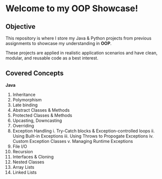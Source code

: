 # Welcome to my OOP Showcase! 

## Objective
This repository is where I store my Java & Python projects from previous assignments to showcase my understanding in **OOP**.

These projects are applied in realistic application scenarios and have clean, modular, and reusable code as a best interest. 


## Covered Concepts

**Java**
 1. Inheritance 
 2. Polymorphism
 3. Late binding
 4. Abstract Classes & Methods
 5. Protected Classes & Methods
 6. Upcasting, Downcasting 
 7. Overriding
 8. Exception Handling
	i. Try-Catch blocks & Exception-controlled loops
	ii. Using Built-in Exceptions
	iii. Using Throws to Propogate Exceptions
	iv. Custom Exception Classes
v. Managing Runtime Exceptions
9. File I/O
10. Recursion
11.  Interfaces & Cloning
12. Nested Classes
13. Array Lists
14. Linked Lists

